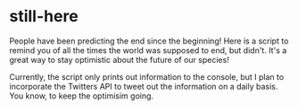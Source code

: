 # still-here
 People have been predicting the end since the beginning! Here is a script to remind you of all
 the times the world was supposed to end, but didn't. It's a great way to stay optimistic about
 the future of our species!

 Currently, the script only prints out information to the console, but I plan to incorporate
 the Twitters API to tweet out the information on a daily basis. You know, to keep the
 optimisim going.